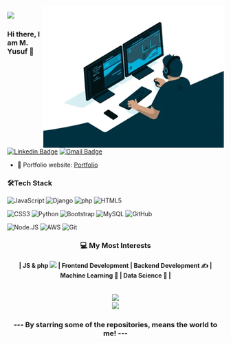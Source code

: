 <img align="right" src="https://github.com/enginoir/enginoir/blob/main/giphy.gif" alt="Coder GIF" width="420" height="330">

![](https://komarev.com/ghpvc/?username=enginoir&style=plastic&label=GHub-PROFILE+VIEWS)

### Hi there, I am M. Yusuf 👋
[![Linkedin Badge](https://img.shields.io/badge/-myusufsubhan-blue?style=flat-square&logo=Linkedin&logoColor=white&link=https://www.linkedin.com/in/myusuf/)](https://www.linkedin.com/in/muhammad-yusuf-subhan/)
[![Gmail Badge](https://img.shields.io/badge/-yusufsubhanj@gmail.com-c14438?style=flat-square&logo=Gmail&logoColor=white&link=mailto:yusuf)](mailto:yusufsubhanj@gmail.com) 

- 🎯 Portfolio website: [Portfolio](https://enginoir.github.io/)

<h3 align="left" style="bold"> 🛠Tech Stack </h3>

![JavaScript](https://img.shields.io/badge/javascript-000000?style=flat&logo=javascript)
![Django](https://img.shields.io/badge/-Django-000000?style=flat&logo=Django)
![php](https://img.shields.io/badge/php-000000?style=flat)
![HTML5](https://img.shields.io/badge/-HTML5-000000?style=flat&logo=HTML5)

![CSS3](https://img.shields.io/badge/-CSS3-000000?style=flat&logo=CSS3)
![Python](https://img.shields.io/badge/-Python-000000?style=flat&logo=python)
![Bootstrap](https://img.shields.io/badge/-Bootstrap-000000?style=flat&logo=bootstrap)
![MySQL](https://img.shields.io/badge/-MySQL-000000?style=flat&logo=MySQL)
![GitHub](https://img.shields.io/badge/-GitHub-000000?style=flat&logo=github&logoColor=FFFFFF)

![Node.JS](https://img.shields.io/npm/v/npm.svg?logo=nodedotjs)
![AWS](https://img.shields.io/badge/AWS-000000?style=flat-square&logo=amazon-aws)
![Git](https://img.shields.io/badge/-Git-000000?style=flat&logo=git&logoColor=F05032)

<h3 align="center" style="bold">
💻 My Most Interests
    <h4 align="center">
       | JS & php <img src="https://media.giphy.com/media/WUlplcMpOCEmTGBtBW/giphy.gif" width="30"> | Frontend Development | Backend Development ✍️ | Machine Learning 🧐 | Data Science 😬 |      
    </h4>
</h3>
<br/>
<div align="center">
    <a href="https://github.com/enginoir">
        <img src="http://github-profile-summary-cards.vercel.app/api/cards/profile-details?username=enginoir&theme=react" />
    </a>
</div>
<div align="center">
    <a href="https://github.com/enginoir">
        <img src="http://github-profile-summary-cards.vercel.app/api/cards/repos-per-language?username=enginoir&theme=react" />
    </a>
</div>

<div align="center">
    <h3 align="center">--- By starring some of the repositories, means the world to me! ---</h3>
</div>
